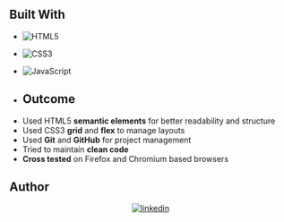 ## Built With

- ![HTML5](https://img.shields.io/badge/html5-%23E34F26.svg?style=for-the-badge&logo=html5&logoColor=white)   
- ![CSS3](https://img.shields.io/badge/css3-%231572B6.svg?style=for-the-badge&logo=css3&logoColor=white)   
- ![JavaScript](https://img.shields.io/badge/javascript-%23323330.svg?style=for-the-badge&logo=javascript&logoColor=%23F7DF1E)


- ## Outcome

* Used HTML5 **semantic elements** for better readability and structure
* Used CSS3 **grid** and **flex** to manage layouts
* Used **Git** and **GitHub** for project management
* Tried to maintain **clean code**
* **Cross tested** on Firefox and Chromium based browsers


## Author

<div align="center">
<a href="https://www.linkedin.com/in/abdelmalek-sossey/" target="_blank">
<img src="https://img.shields.io/badge/linkedin:  Abdelmalek_Sossey-%2300acee.svg?color=006d66&style=for-the-badge&logo=linkedin&logoColor=white" alt=linkedin style="margin-bottom: 5px;"/>
</a>
</div>
